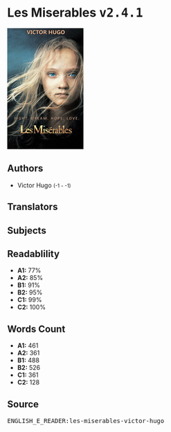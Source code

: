 # Les Miserables <kbd>v2.4.1</kbd>

![](./cover.medium.jpg "")

## Authors


 - Victor Hugo <small>(-1 - -1)</small>

## Translators



## Subjects



## Readablility


 - **A1:** 77%
 - **A2:** 85%
 - **B1:** 91%
 - **B2:** 95%
 - **C1:** 99%
 - **C2:** 100%

## Words Count


 - **A1:** 461
 - **A2:** 361
 - **B1:** 488
 - **B2:** 526
 - **C1:** 361
 - **C2:** 128

## Source


<kbd>ENGLISH_E_READER:les-miserables-victor-hugo</kbd>
